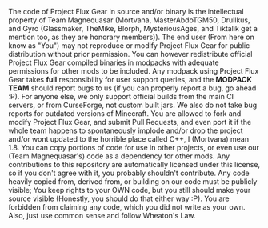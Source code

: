 The code of Project Flux Gear in source and/or binary is the intellectual property of Team Magnequasar (Mortvana, MasterAbdoTGM50, Drullkus, and Gyro (Glassmaker, TheMike, Blorph, MysteriousAges, and Tiktalik get a mention too, as they are honorary members)). The end user (From here on know as "You") may not reproduce or modify Project Flux Gear for public distribution without prior permission. You can however redistribute official Project Flux Gear compiled binaries in modpacks with adequate permissions for other mods to be included. Any modpack using Project Flux Gear takes **full** responsibility for user support queries, and the **MODPACK TEAM** should report bugs to us (if you can properly report a bug, go ahead :P). For anyone else, we only support official builds from the main CI servers, or from CurseForge, not custom built jars. We also do not take bug reports for outdated versions of Minecraft. You are allowed to fork and modify Project Flux Gear, and submit Pull Requests, and even port it if the whole team happens to spontaneously implode and/or drop the project and/or wont updated to the horrible place called C++, I (Mortvana) mean 1.8. You can copy portions of code for use in other projects, or even use our (Team Magnequasar's) code as a dependency for other mods. Any contributions to this repository are automatically licensed under this license, so if you don't agree with it, you probably shouldn't contribute. Any code heavily copied from, derived from, or building on our code must be publicly visible; You keep rights to your OWN code, but you still should make your source visible (Honestly, you should do that either way :P). You are forbidden from claiming any code, which you did not write as your own. Also, just use common sense and follow Wheaton's Law.